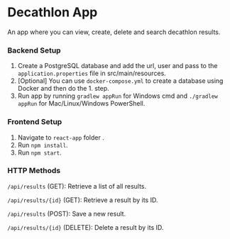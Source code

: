 # Decathlon App

An app where you can view, create, delete and search decathlon results.

### Backend Setup
1) Create a PostgreSQL database and add the url, user and pass to the ```application.properties``` file in src/main/resources.
2) [Optional] You can use `docker-compose.yml` to create a database using Docker and then do the 1. step.
3) Run app by running `gradlew appRun` for Windows cmd and `./gradlew appRun` for Mac/Linux/Windows PowerShell.

### Frontend Setup

1) Navigate to `react-app` folder .
2) Run `npm install`.
3) Run `npm start`.

### HTTP Methods

`/api/results` (GET): Retrieve a list of all results.

`/api/results/{id}` (GET): Retrieve a result by its ID.

`/api/results` (POST): Save a new result.

`/api/results/{id}` (DELETE): Delete a result by its ID.
